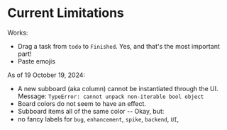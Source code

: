 # Current Limitations

Works:
- Drag a task from `todo` to `Finished`. 
  Yes, and that's the most important part!
- Paste emojis

As of 19 October 19, 2024:
- A new subboard (aka column) cannot be instantiated through the UI.\
  Message: `TypeError: cannot unpack non-iterable bool object`
- Board colors do not seem to have an effect.
- Subboard items all of the same color -- Okay, but:
- no fancy labels for `bug`, `enhancement`, `spike`, `backend`, `UI`, &#133;
